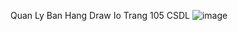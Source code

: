Quan Ly Ban Hang Draw Io Trang 105 CSDL
![image](https://github.com/user-attachments/assets/9fe768e9-1eea-4ab0-889a-fb7cb5230300)
